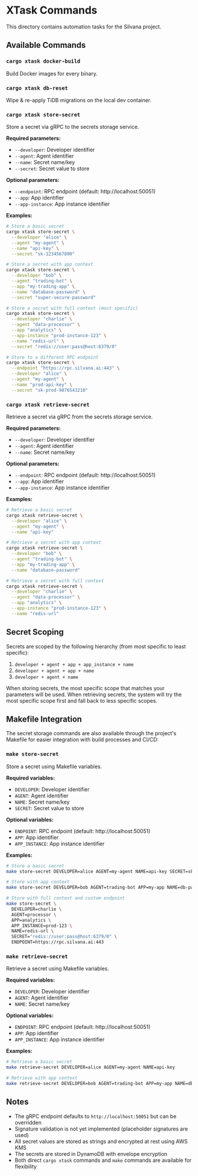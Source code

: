 # XTask Commands

This directory contains automation tasks for the Silvana project.

## Available Commands

### `cargo xtask docker-build`
Build Docker images for every binary.

### `cargo xtask db-reset`
Wipe & re-apply TiDB migrations on the local dev container.

### `cargo xtask store-secret`
Store a secret via gRPC to the secrets storage service.

**Required parameters:**
- `--developer`: Developer identifier
- `--agent`: Agent identifier  
- `--name`: Secret name/key
- `--secret`: Secret value to store

**Optional parameters:**
- `--endpoint`: RPC endpoint (default: http://localhost:50051)
- `--app`: App identifier
- `--app-instance`: App instance identifier

**Examples:**
```bash
# Store a basic secret
cargo xtask store-secret \
  --developer "alice" \
  --agent "my-agent" \
  --name "api-key" \
  --secret "sk-1234567890"

# Store a secret with app context
cargo xtask store-secret \
  --developer "bob" \
  --agent "trading-bot" \
  --app "my-trading-app" \
  --name "database-password" \
  --secret "super-secure-password"

# Store a secret with full context (most specific)
cargo xtask store-secret \
  --developer "charlie" \
  --agent "data-processor" \
  --app "analytics" \
  --app-instance "prod-instance-123" \
  --name "redis-url" \
  --secret "redis://user:pass@host:6379/0"

# Store to a different RPC endpoint
cargo xtask store-secret \
  --endpoint "https://rpc.silvana.ai:443" \
  --developer "alice" \
  --agent "my-agent" \
  --name "prod-api-key" \
  --secret "sk-prod-9876543210"
```

### `cargo xtask retrieve-secret`
Retrieve a secret via gRPC from the secrets storage service.

**Required parameters:**
- `--developer`: Developer identifier
- `--agent`: Agent identifier  
- `--name`: Secret name/key

**Optional parameters:**
- `--endpoint`: RPC endpoint (default: http://localhost:50051)
- `--app`: App identifier
- `--app-instance`: App instance identifier

**Examples:**
```bash
# Retrieve a basic secret
cargo xtask retrieve-secret \
  --developer "alice" \
  --agent "my-agent" \
  --name "api-key"

# Retrieve a secret with app context
cargo xtask retrieve-secret \
  --developer "bob" \
  --agent "trading-bot" \
  --app "my-trading-app" \
  --name "database-password"

# Retrieve a secret with full context
cargo xtask retrieve-secret \
  --developer "charlie" \
  --agent "data-processor" \
  --app "analytics" \
  --app-instance "prod-instance-123" \
  --name "redis-url"
```

## Secret Scoping

Secrets are scoped by the following hierarchy (from most specific to least specific):
1. `developer + agent + app + app_instance + name`
2. `developer + agent + app + name`
3. `developer + agent + name`

When storing secrets, the most specific scope that matches your parameters will be used.
When retrieving secrets, the system will try the most specific scope first and fall back to less specific scopes.

## Makefile Integration

The secret storage commands are also available through the project's Makefile for easier integration with build processes and CI/CD:

### `make store-secret`
Store a secret using Makefile variables.

**Required variables:**
- `DEVELOPER`: Developer identifier
- `AGENT`: Agent identifier
- `NAME`: Secret name/key
- `SECRET`: Secret value to store

**Optional variables:**
- `ENDPOINT`: RPC endpoint (default: http://localhost:50051)
- `APP`: App identifier
- `APP_INSTANCE`: App instance identifier

**Examples:**
```bash
# Store a basic secret
make store-secret DEVELOPER=alice AGENT=my-agent NAME=api-key SECRET=sk-123

# Store with app context
make store-secret DEVELOPER=bob AGENT=trading-bot APP=my-app NAME=db-pass SECRET=secret123

# Store with full context and custom endpoint
make store-secret \
  DEVELOPER=charlie \
  AGENT=processor \
  APP=analytics \
  APP_INSTANCE=prod-123 \
  NAME=redis-url \
  SECRET="redis://user:pass@host:6379/0" \
  ENDPOINT=https://rpc.silvana.ai:443
```

### `make retrieve-secret`
Retrieve a secret using Makefile variables.

**Required variables:**
- `DEVELOPER`: Developer identifier
- `AGENT`: Agent identifier
- `NAME`: Secret name/key

**Optional variables:**
- `ENDPOINT`: RPC endpoint (default: http://localhost:50051)
- `APP`: App identifier
- `APP_INSTANCE`: App instance identifier

**Examples:**
```bash
# Retrieve a basic secret
make retrieve-secret DEVELOPER=alice AGENT=my-agent NAME=api-key

# Retrieve with app context
make retrieve-secret DEVELOPER=bob AGENT=trading-bot APP=my-app NAME=db-pass
```

## Notes

- The gRPC endpoint defaults to `http://localhost:50051` but can be overridden
- Signature validation is not yet implemented (placeholder signatures are used)
- All secret values are stored as strings and encrypted at rest using AWS KMS
- The secrets are stored in DynamoDB with envelope encryption
- Both direct `cargo xtask` commands and `make` commands are available for flexibility